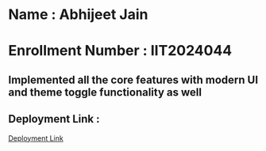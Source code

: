 # Name : Abhijeet Jain
# Enrollment Number : IIT2024044

## Implemented all the core features with modern UI and theme toggle functionality as well

## Deployment Link : 
<a href="https://codepath-5uia.onrender.com/"> Deployment Link </a>
